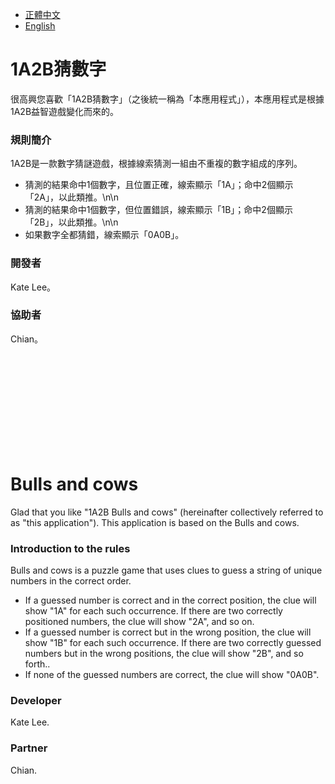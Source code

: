 *   [正體中文](#1a2b猜數字)
*   [English](#bulls-and-cows)

# 1A2B猜數字

很高興您喜歡「1A2B猜數字」（之後統一稱為「本應用程式」），本應用程式是根據1A2B益智遊戲變化而來的。

###  規則簡介

1A2B是一款數字猜謎遊戲，根據線索猜測一組由不重複的數字組成的序列。

*   猜測的結果命中1個數字，且位置正確，線索顯示「1A」；命中2個顯示「2A」，以此類推。\n\n
*   猜測的結果命中1個數字，但位置錯誤，線索顯示「1B」；命中2個顯示「2B」，以此類推。\n\n
*   如果數字全都猜錯，線索顯示「0A0B」。

###  開發者

Kate Lee。

###  協助者

Chian。

<br/>
<br/>
<br/>
<br/>
<br/>
<br/>
<br/>
<br/>
<br/>

# Bulls and cows

Glad that you like "1A2B Bulls and cows" (hereinafter collectively referred to as "this application"). This application is based on the Bulls and cows.

###  Introduction to the rules

Bulls and cows is a puzzle game that uses clues to guess a string of unique numbers in the correct order.

* If a guessed number is correct and in the correct position, the clue will show "1A" for each such occurrence. If there are two correctly positioned numbers, the clue will show "2A", and so on.
* If a guessed number is correct but in the wrong position, the clue will show "1B" for each such occurrence. If there are two correctly guessed numbers but in the wrong positions, the clue will show "2B", and so forth..
* If none of the guessed numbers are correct, the clue will show "0A0B".

###  Developer

Kate Lee.

###  Partner

Chian.

<br/>
<br/>
<br/>
<br/>
<br/>
<br/>
<br/>
<br/>
<br/>